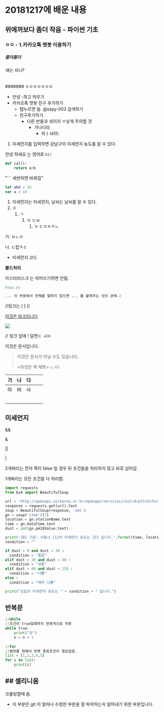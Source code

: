 # 20181217에 배운 내용

## 위에꺼보다 좀더 작음 - 파이썬 기초

### ㅇㅇ - 1.카카오톡 챗봇 이용하기

##### 좀더좀더

###### 얘는 되나?

####### ㅇㅇㅇㅇㅇㅇㅇ



- 안녕 -하고 띄우기
- 카카오톡 챗봇 친구 추가하기
  - 탭누르면 됨. @sspy-003 검색하기
  - 친구추가하기
    - 다른 반들과 섞이지 ㅇ낳게 주의할 것
      - 가나다라
        - 마ㅏ사라\\



1. 미세먼지를 입력하면 강남구의 미세먼지 농도를 알 수 있다.

안녕 하세요   는 영어로 ` hi! `

```python
def cal():
    return a+b
```

"``` 세번하면 바꿔짐"

```swift
let abd = 10
var a = 10
```





1. 미세먼지는 미세먼지, 날씨는 날씨를 알 수 있다.
2. ㅇ
   1. ㄱ
      1. ㅇ ㄷㅂ
         1. ㄳ ㄷㅇㅆㅈㄴ

가. ㅁㄴㅇ

나. ㄷ랍ㅈㄷ

- 미세먼지 코드

**볼드처리** 

아스타리스크 는 띄어쓰기하면 안됨.

```python
#app.py

... 이 부분에서 전체를 말하지 않으면 ... 를 붙여주는 것이 관례.2
```

//링크는  [    ] ()

[이것은 링크입니다](https://www.naver.com)

![](http://tenasia.hankyung.com/webwp_kr/wp-content/uploads/2018/05/2018050412180760599-540x360.jpg)

// 링크 앞에 ! 달면ㄷ ㅚㅁ

이것은 문서입니다.

> 이것은 문서가 아닐 수도 있습니다.
>
> <이것은 책 제목> ㄴㅇ\
>
> > > >

|  가  |  나  |   다 |      |      |
| :--: | :--: | ---: | ---- | ---- |
|  마  |  바  |   사 |      |      |
|      |      |      |      |      |
|      |      |      |      |      |
|      |      |      |      |      |
|      |      |      |      |      |
|      |      |      |      |      |



## 미세먼지

&&

&

||

|

2개짜리는 전자 쪽이 false 일 경우 뒤 조건들을 처리하지 않고 바로 넘어감.

1개짜리는 모든 조건을 다 처리함.

```python
import requests
from bs4 import BeautifulSoup

url = 'http://openapi.airkorea.or.kr/openapi/services/rest/ArpltnInforInqireSvc/getCtprvnRltmMesureDnsty?sidoName=%EC%84%9C%EC%9A%B8&ServiceKey={}&ver=1.3&pageNo=3'.format(key)
response = requests.get(url).text
soup = BeautifulSoup(response, 'xml')
gn = soup('item')[7]
location = gn.stationName.text
time = gn.dataTime.text
dust = int(gn.pm10Value.text)

print('{0} 기준: 서울시 {1}의 미세먼지 농도는 {2} 입니다.'.format(time, location, dust))
condition = ""

if dust > 0 and dust < 30 :
  condition = "좋음"
elif dust > 30 and dust < 80 :
  condition = "보통"
elif dust > 80 and dust < 150 :
  condition = "나쁨"
else :
  condition = "매우 나쁨"

print("오늘의 미세먼지 농도는 " + condition + " 입니다.")
```



## 반복문

```python
//while
//조건이 true일때까지 반복적으로 작용
while true:
    print("앙")
    n = n + 1
    
//for
//범위를 정해서 반복 종료조건이 필요없음.
list = [1,2,3,4,5]
for i in list:
	print(i)
```



## ## 셀리니움

크롤링할때 씀.



- 이 부분은 git 이 얼마나 수정한 부분을 잘 파악하는지 알아내기 위한 부분입니다.